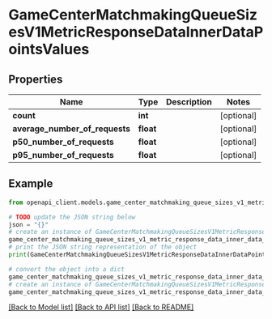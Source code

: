 # GameCenterMatchmakingQueueSizesV1MetricResponseDataInnerDataPointsValues


## Properties

Name | Type | Description | Notes
------------ | ------------- | ------------- | -------------
**count** | **int** |  | [optional] 
**average_number_of_requests** | **float** |  | [optional] 
**p50_number_of_requests** | **float** |  | [optional] 
**p95_number_of_requests** | **float** |  | [optional] 

## Example

```python
from openapi_client.models.game_center_matchmaking_queue_sizes_v1_metric_response_data_inner_data_points_values import GameCenterMatchmakingQueueSizesV1MetricResponseDataInnerDataPointsValues

# TODO update the JSON string below
json = "{}"
# create an instance of GameCenterMatchmakingQueueSizesV1MetricResponseDataInnerDataPointsValues from a JSON string
game_center_matchmaking_queue_sizes_v1_metric_response_data_inner_data_points_values_instance = GameCenterMatchmakingQueueSizesV1MetricResponseDataInnerDataPointsValues.from_json(json)
# print the JSON string representation of the object
print(GameCenterMatchmakingQueueSizesV1MetricResponseDataInnerDataPointsValues.to_json())

# convert the object into a dict
game_center_matchmaking_queue_sizes_v1_metric_response_data_inner_data_points_values_dict = game_center_matchmaking_queue_sizes_v1_metric_response_data_inner_data_points_values_instance.to_dict()
# create an instance of GameCenterMatchmakingQueueSizesV1MetricResponseDataInnerDataPointsValues from a dict
game_center_matchmaking_queue_sizes_v1_metric_response_data_inner_data_points_values_from_dict = GameCenterMatchmakingQueueSizesV1MetricResponseDataInnerDataPointsValues.from_dict(game_center_matchmaking_queue_sizes_v1_metric_response_data_inner_data_points_values_dict)
```
[[Back to Model list]](../README.md#documentation-for-models) [[Back to API list]](../README.md#documentation-for-api-endpoints) [[Back to README]](../README.md)


